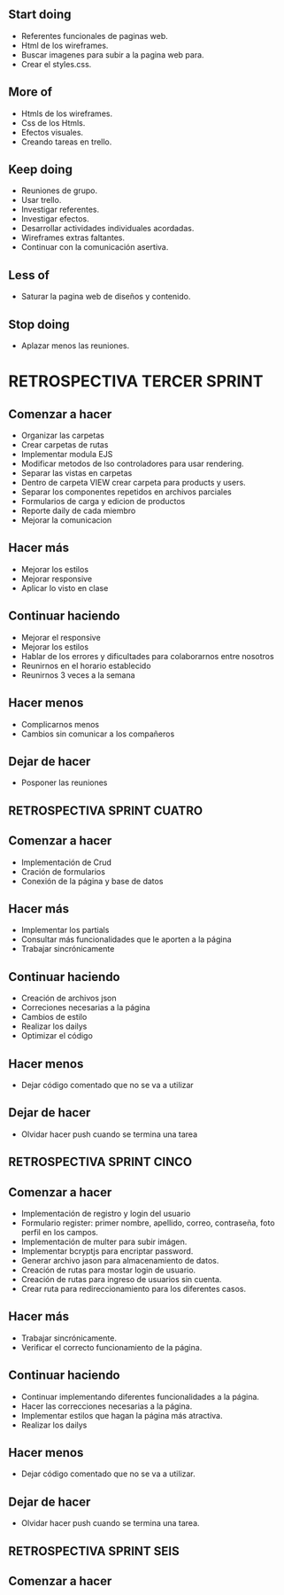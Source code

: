 ## Start doing 

* Referentes funcionales de paginas web.
* Html de los wireframes.
* Buscar imagenes para subir a la pagina web para.
* Crear el styles.css.

## More of

* Htmls de los wireframes.
* Css de los Htmls.
* Efectos visuales.
* Creando tareas en trello.

## Keep doing 

* Reuniones de grupo.
* Usar trello.
* Investigar referentes.
* Investigar efectos.
* Desarrollar actividades individuales acordadas. 
* Wireframes extras faltantes.
* Continuar con la comunicación asertiva. 

## Less of 

* Saturar la pagina web de diseños y contenido. 

## Stop doing 

* Aplazar menos las reuniones. 


# RETROSPECTIVA TERCER SPRINT

## Comenzar a hacer
* Organizar las carpetas 
* Crear carpetas de rutas
* Implementar modula EJS
* Modificar metodos de lso controladores para usar rendering.
* Separar las vistas en carpetas
* Dentro de carpeta VIEW crear carpeta para products y users.
* Separar los componentes repetidos en archivos parciales
* Formularios de carga y edicion de productos
* Reporte daily de cada miembro 
* Mejorar la comunicacion 

## Hacer más 
* Mejorar los estilos
* Mejorar responsive
* Aplicar lo visto en clase

## Continuar haciendo 
* Mejorar el responsive
* Mejorar los estilos
* Hablar de los errores y dificultades para colaborarnos entre nosotros
* Reunirnos en el horario establecido
* Reunirnos 3 veces a la semana 

## Hacer menos 
* Complicarnos menos 
* Cambios sin comunicar a los compañeros 

## Dejar de hacer 
* Posponer las reuniones

## RETROSPECTIVA SPRINT CUATRO

## Comenzar a hacer
* Implementación de Crud
* Cración de formularios
* Conexión de la página y base de datos

## Hacer más
* Implementar los partials
* Consultar más funcionalidades que le aporten a la página
* Trabajar sincrónicamente

## Continuar haciendo
* Creación de archivos json
* Correciones necesarias a la página
* Cambios de estilo
* Realizar los dailys
* Optimizar el código

## Hacer menos
* Dejar código comentado que no se va a utilizar

## Dejar de hacer
* Olvidar hacer push cuando se termina una tarea

## RETROSPECTIVA SPRINT CINCO

## Comenzar a hacer

* Implementación de registro y login del usuario
* Formulario register: primer nombre, apellido, correo, contraseña, foto perfil en los campos.
* Implementación de multer para subir imágen.
* Implementar bcryptjs para encriptar password.
* Generar archivo jason para almacenamiento de datos.
* Creación de rutas para mostar login de usuario.
* Creación de rutas para ingreso de usuarios sin cuenta.
* Crear ruta para redireccionamiento para los diferentes casos.

## Hacer más

* Trabajar sincrónicamente.
* Verificar el correcto funcionamiento de la página.

## Continuar haciendo

* Continuar implementando diferentes funcionalidades a la página.
* Hacer las correcciones necesarias a la página.
* Implementar estilos que hagan la página más atractiva.
* Realizar los dailys

## Hacer menos

* Dejar código comentado que no se va a utilizar.

## Dejar de hacer

* Olvidar hacer push cuando se termina una tarea.

## RETROSPECTIVA SPRINT SEIS

## Comenzar a hacer
